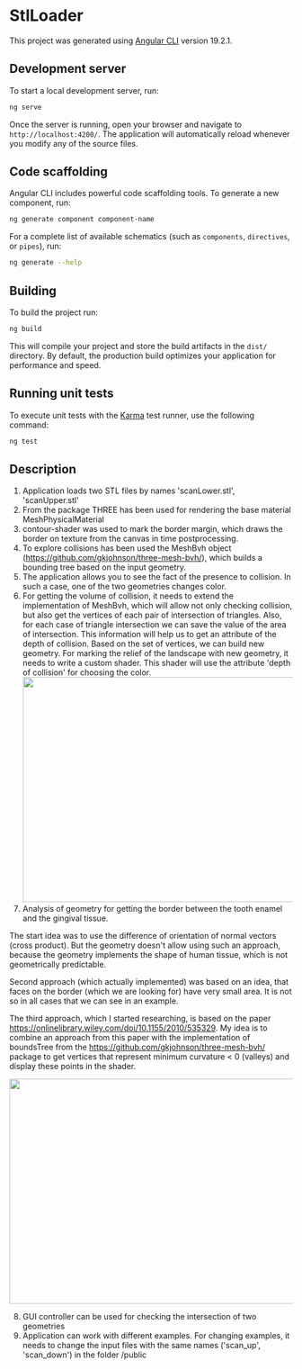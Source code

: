 # StlLoader

This project was generated using [Angular CLI](https://github.com/angular/angular-cli) version 19.2.1.

## Development server

To start a local development server, run:

```bash
ng serve
```

Once the server is running, open your browser and navigate to `http://localhost:4200/`. The application will automatically reload whenever you modify any of the source files.

## Code scaffolding

Angular CLI includes powerful code scaffolding tools. To generate a new component, run:

```bash
ng generate component component-name
```

For a complete list of available schematics (such as `components`, `directives`, or `pipes`), run:

```bash
ng generate --help
```

## Building

To build the project run:

```bash
ng build
```

This will compile your project and store the build artifacts in the `dist/` directory. By default, the production build optimizes your application for performance and speed.

## Running unit tests

To execute unit tests with the [Karma](https://karma-runner.github.io) test runner, use the following command:

```bash
ng test
```

## Description

1. Application loads two STL files by names 'scanLower.stl', 'scanUpper.stl'
2. From the package THREE has been used for rendering the base material MeshPhysicalMaterial
3. contour-shader was used to mark the border margin, which draws the border on texture from the canvas in time postprocessing.
4. To explore collisions has been used the MeshBvh object (https://github.com/gkjohnson/three-mesh-bvh/), which builds a bounding tree based on the input geometry.
5. The application allows you to see the fact of the presence to collision. In such a case, one of the two geometries changes color.
6. For getting the volume of collision, it needs to extend the implementation of MeshBvh, which will allow not only checking collision, but also get the vertices of each pair of intersection of triangles. Also, for each case of triangle intersection we can save the value of the area of intersection. This information will help us to get an attribute of the depth of collision. Based on the set of vertices, we can build new geometry. For marking the relief of the landscape with new geometry, it needs to write a custom shader. This shader will use the attribute 'depth of collision' for choosing the color.
   <img height="400" src="/Users/innadaymand/Projects/stl-loader/intersection.png" width="640"/>
7. Analysis of geometry for getting the border between the tooth enamel and the gingival tissue.

The start idea was to use the difference of orientation of normal vectors (cross product). But the geometry doesn't allow using such an approach, because the geometry implements the shape of human tissue, which is not geometrically predictable.

Second approach (which actually implemented) was based on an idea, that faces on the border (which we are looking for) have very small area. It is not so in all cases that we can see in an example.

The third approach, which I started researching, is based on the paper https://onlinelibrary.wiley.com/doi/10.1155/2010/535329. My idea is to combine an approach from this paper with the implementation of boundsTree from the https://github.com/gkjohnson/three-mesh-bvh/ package to get vertices that represent minimum curvature < 0 (valleys) and display these points in the shader.

<img height="400" src="/Users/innadaymand/Projects/stl-loader/border.png" width="640"/>

8. GUI controller can be used for checking the intersection of two geometries
9. Application can work with different examples. For changing examples, it needs to change the input files with the same names ('scan_up', 'scan_down') in the folder /public
